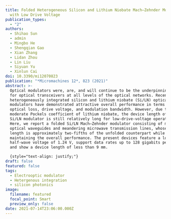 ```yaml
---
title: Folded Heterogeneous Silicon and Lithium Niobate Mach–Zehnder Modulators
  with Low Drive Voltage
publication_types:
  - "2"
authors:
  - Shihao Sun
  - admin
  - Mingbo He
  - Shengqian Gao
  - Xian Zhang
  - Lidan Zhou
  - Lin Liu
  - Siyuan Yu
  - Xinlun Cai
doi: 10.3390/mi12070823
publication: "*Micromachines 12*, 823 (2021)"
abstract: >-
  Optical modulators were, are, and will continue to be the underpinning devices
  for optical transceivers at all levels of the optical networks. Recently,
  heterogeneously integrated silicon and lithium niobate (Si/LN) optical
  modulators have demonstrated attractive overall performance in terms of
  optical loss, drive voltage, and modulation bandwidth. However, due to the
  moderate Pockels coefficient of lithium niobate, the device length of the
  Si/LN modulator is still relatively long for low-drive-voltage operation.
  Here, we report a folded Si/LN Mach–Zehnder modulator consisting of meandering
  optical waveguides and meandering microwave transmission lines, whose device
  length is approximately two-fifths of the unfolded counterpart while
  maintaining the overall performance. The present devices feature a low
  half-wave voltage of 1.24 V, support data rates up to 128 gigabits per second,
  and show a device length of less than 9 mm.

  {style="text-align: justify;"}
draft: false
featured: false
tags:
  - Electrooptic modulator
  - Hetergenous integration
  - silicon photonics
image:
  filename: featured
  focal_point: Smart
  preview_only: false
date: 2021-07-14T23:06:00.000Z
---
```

